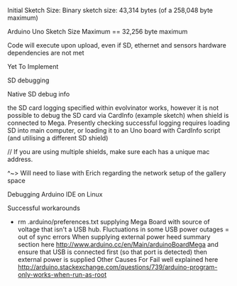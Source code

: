 Initial Sketch Size: Binary sketch size: 43,314 bytes (of a 258,048 byte maximum)

Arduino Uno Sketch Size Maximum == 32,256 byte maximum

Code will execute upon upload, even if SD, ethernet and sensors hardware dependencies are not met

Yet To Implement

SD debugging

Native SD debug info

the SD card logging specified within evolvinator works, however it is not possible to debug the SD card via CardInfo (example sketch) when shield is connected to Mega. Presently checking successful logging requires loading SD into main computer, or loading it to an Uno board with CardInfo script (and utilising a different SD shield)

// If you are using multiple shields, make sure each has a unique mac address.

^~> Will need to liase with Erich regarding the network setup of the gallery space

Debugging Arduino IDE on Linux

Successful workarounds
-  rm .arduino/preferences.txt 
supplying Mega Board with source of voltage that isn't a USB hub. Fluctuations in some USB power outages = out of sync errors
When supplying external power heed summary section here http://www.arduino.cc/en/Main/arduinoBoardMega and ensure that USB is connected first (so that port is detected) then external power is supplied
Other Causes For Fail well explained here http://arduino.stackexchange.com/questions/739/arduino-program-only-works-when-run-as-root
